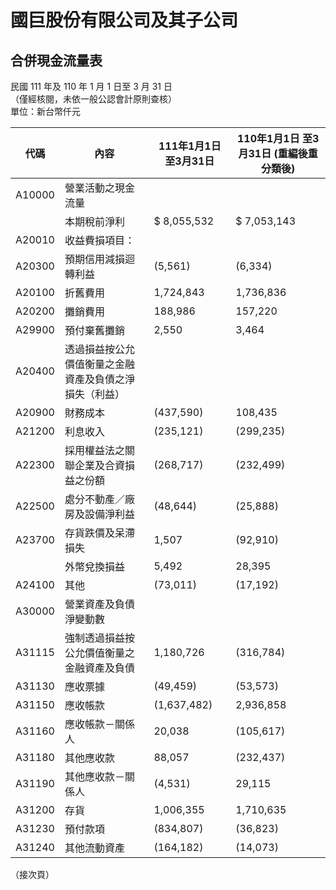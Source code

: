 # 國巨股份有限公司及其子公司  
## 合併現金流量表  
民國 111 年及 110 年 1 月 1 日至 3 月 31 日  
（僅經核閱，未依一般公認會計原則查核）  
單位：新台幣仟元  

| 代碼   | 內容                                         | 111年1月1日 至3月31日 | 110年1月1日 至3月31日 (重編後重分類後) |
|--------|--------------------------------------------|-----------------------|----------------------------------|
| A10000 | 營業活動之現金流量                             |                       |                                  |
|        | 本期稅前淨利                                   | $ 8,055,532           | $ 7,053,143                      |
| A20010 | 收益費損項目：                                 |                       |                                  |
| A20300 | 預期信用減損迴轉利益                           | (5,561)               | (6,334)                          |
| A20100 | 折舊費用                                       | 1,724,843             | 1,736,836                        |
| A20200 | 攤銷費用                                       | 188,986               | 157,220                          |
| A29900 | 預付棄舊攤銷                                   | 2,550                 | 3,464                            |
| A20400 | 透過損益按公允價值衡量之金融資產及負債之淨損失（利益） |                       |                                  |
| A20900 | 財務成本                                       | (437,590)             | 108,435                          |
| A21200 | 利息收入                                       | (235,121)             | (299,235)                        |
| A22300 | 採用權益法之關聯企業及合資損益之份額             | (268,717)             | (232,499)                        |
| A22500 | 處分不動產／廠房及設備淨利益                     | (48,644)              | (25,888)                         |
| A23700 | 存貨跌價及呆滯損失                               | 1,507                 | (92,910)                         |
|        | 外幣兌換損益                                   | 5,492                 | 28,395                           |
| A24100 | 其他                                           | (73,011)              | (17,192)                         |
| A30000 | 營業資產及負債淨變動數                           |                       |                                  |
| A31115 | 強制透過損益按公允價值衡量之金融資產及負債       | 1,180,726             | (316,784)                        |
| A31130 | 應收票據                                       | (49,459)              | (53,573)                         |
| A31150 | 應收帳款                                       | (1,637,482)           | 2,936,858                        |
| A31160 | 應收帳款－關係人                                | 20,038                | (105,617)                        |
| A31180 | 其他應收款                                     | 88,057                | (232,437)                        |
| A31190 | 其他應收款－關係人                              | (4,531)               | 29,115                           |
| A31200 | 存貨                                           | 1,006,355             | 1,710,635                        |
| A31230 | 預付款項                                       | (834,807)             | (36,823)                         |
| A31240 | 其他流動資產                                   | (164,182)             | (14,073)                         |

（接次頁）